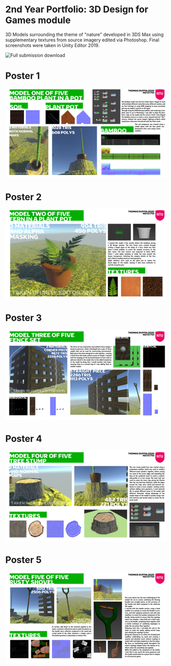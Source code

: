 # 2nd Year Portfolio: 3D Design for Games module

3D Models surrounding the theme of "nature" developed in 3DS Max using supplementary textures from source imagery edited via Photoshop.
Final screenshots were taken in Unity Editor 2019.

![Full submission download](https://drive.google.com/file/d/1YTLblgSHqJUUjUhBHWHU5ZdtwmdxB2J4/view?usp=sharing)

# Poster 1 
![Poster 1 HD](https://github.com/TDuffinNTU/2nd-Year-3DS-Max-Portfolio/blob/main/POSTERS-01.png?raw=true)

# Poster 2
![Poster 2 HD](https://github.com/TDuffinNTU/2nd-Year-3DS-Max-Portfolio/blob/main/POSTERS-02.png?raw=true)

# Poster 3
![Poster 3 HD](https://github.com/TDuffinNTU/2nd-Year-3DS-Max-Portfolio/blob/main/POSTERS-03.png?raw=true)

# Poster 4
![Poster 4 HD](https://github.com/TDuffinNTU/2nd-Year-3DS-Max-Portfolio/blob/main/POSTERS-04.png?raw=true)

# Poster 5
![Poster 5 HD](https://github.com/TDuffinNTU/2nd-Year-3DS-Max-Portfolio/blob/main/POSTERS-05.png?raw=true)


